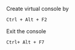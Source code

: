 Create virtual console by
```bash
Ctrl + Alt + F2
```

Exit the console 
```bash
Ctrl+ Alt + F7
```
